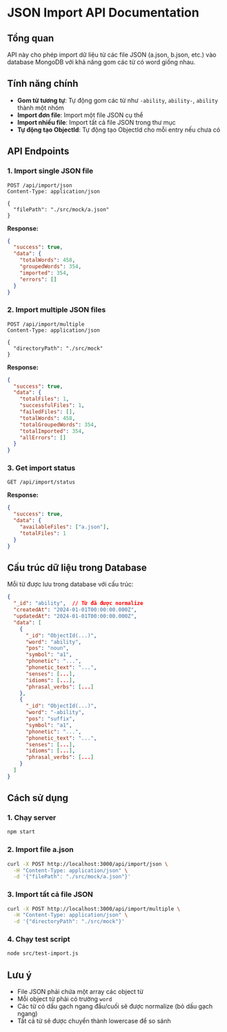 # JSON Import API Documentation

## Tổng quan

API này cho phép import dữ liệu từ các file JSON (a.json, b.json, etc.) vào database MongoDB với khả năng gom các từ có word giống nhau.

## Tính năng chính

- **Gom từ tương tự**: Tự động gom các từ như `-ability`, `ability-`, `ability` thành một nhóm
- **Import đơn file**: Import một file JSON cụ thể
- **Import nhiều file**: Import tất cả file JSON trong thư mục
- **Tự động tạo ObjectId**: Tự động tạo ObjectId cho mỗi entry nếu chưa có

## API Endpoints

### 1. Import single JSON file

```http
POST /api/import/json
Content-Type: application/json

{
  "filePath": "./src/mock/a.json"
}
```

**Response:**

```json
{
  "success": true,
  "data": {
    "totalWords": 458,
    "groupedWords": 354,
    "imported": 354,
    "errors": []
  }
}
```

### 2. Import multiple JSON files

```http
POST /api/import/multiple
Content-Type: application/json

{
  "directoryPath": "./src/mock"
}
```

**Response:**

```json
{
  "success": true,
  "data": {
    "totalFiles": 1,
    "successfulFiles": 1,
    "failedFiles": [],
    "totalWords": 458,
    "totalGroupedWords": 354,
    "totalImported": 354,
    "allErrors": []
  }
}
```

### 3. Get import status

```http
GET /api/import/status
```

**Response:**

```json
{
  "success": true,
  "data": {
    "availableFiles": ["a.json"],
    "totalFiles": 1
  }
}
```

## Cấu trúc dữ liệu trong Database

Mỗi từ được lưu trong database với cấu trúc:

```json
{
  "_id": "ability",  // Từ đã được normalize
  "createdAt": "2024-01-01T00:00:00.000Z",
  "updatedAt": "2024-01-01T00:00:00.000Z",
  "data": [
    {
      "_id": "ObjectId(...)",
      "word": "ability",
      "pos": "noun",
      "symbol": "a1",
      "phonetic": "...",
      "phonetic_text": "...",
      "senses": [...],
      "idioms": [...],
      "phrasal_verbs": [...]
    },
    {
      "_id": "ObjectId(...)",
      "word": "-ability",
      "pos": "suffix",
      "symbol": "a1",
      "phonetic": "...",
      "phonetic_text": "...",
      "senses": [...],
      "idioms": [...],
      "phrasal_verbs": [...]
    }
  ]
}
```

## Cách sử dụng

### 1. Chạy server

```bash
npm start
```

### 2. Import file a.json

```bash
curl -X POST http://localhost:3000/api/import/json \
  -H "Content-Type: application/json" \
  -d '{"filePath": "./src/mock/a.json"}'
```

### 3. Import tất cả file JSON

```bash
curl -X POST http://localhost:3000/api/import/multiple \
  -H "Content-Type: application/json" \
  -d '{"directoryPath": "./src/mock"}'
```

### 4. Chạy test script

```bash
node src/test-import.js
```

## Lưu ý

- File JSON phải chứa một array các object từ
- Mỗi object từ phải có trường `word`
- Các từ có dấu gạch ngang đầu/cuối sẽ được normalize (bỏ dấu gạch ngang)
- Tất cả từ sẽ được chuyển thành lowercase để so sánh
